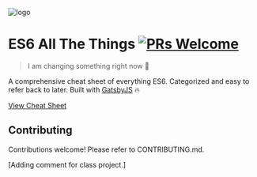![logo](https://i.imgur.com/DHAPRHu.png)

# ES6 All The Things [![PRs Welcome](https://img.shields.io/badge/PRs-welcome-brightgreen.svg?style=flat-square)](http://makeapullrequest.com)

> I am changing something right now :tada:

A comprehensive cheat sheet of everything ES6. Categorized and easy to refer back to later. Built with [GatsbyJS](https://www.gatsbyjs.org/) 🔥

[View Cheat Sheet](https://melanieseltzer.github.io/es6-all-the-things/)

## Contributing

Contributions welcome! Please refer to CONTRIBUTING.md.

[Adding comment for class project.]
